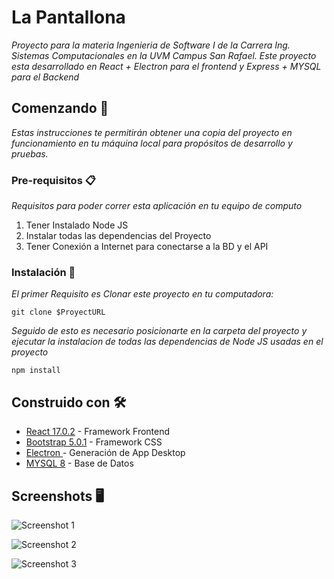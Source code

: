 # La Pantallona

_Proyecto para la materia Ingenieria de Software I de la Carrera Ing. Sistemas Computacionales en la UVM Campus San Rafael. Este proyecto esta desarrollado en React + Electron para el frontend y Express + MYSQL para el Backend_
## Comenzando 🚀

_Estas instrucciones te permitirán obtener una copia del proyecto en funcionamiento en tu máquina local para propósitos de desarrollo y pruebas._

### Pre-requisitos 📋

_Requisitos para poder correr esta aplicación en tu equipo de computo_

1. Tener Instalado Node JS
2. Instalar todas las dependencias del Proyecto
3. Tener Conexión a Internet para conectarse a la BD y el API


### Instalación 🔧

_El primer Requisito es Clonar este proyecto en tu computadora:_

```
git clone $ProyectURL
```

_Seguido de esto es necesario posicionarte en la carpeta del proyecto y ejecutar la instalacion de todas las dependencias de Node JS usadas en el proyecto_

```
npm install
```


## Construido con 🛠️

* [React 17.0.2](https://es.reactjs.org/) - Framework Frontend
* [Bootstrap 5.0.1](https://getbootstrap.com/) - Framework CSS
* [Electron ](https://www.electronjs.org/) - Generación de App Desktop
* [MYSQL 8](https://www.mysql.com/) - Base de Datos





## Screenshots 🖥️

![Screenshot 1](/Plantillas_HTML/assets/Screenshots/1.jpeg "Screenshot 1")



![Screenshot 2](/Plantillas_HTML/assets/Screenshots/2.png "Screenshot 2")



![Screenshot 3](/Plantillas_HTML/assets/Screenshots/3.png "Screenshot 3")

